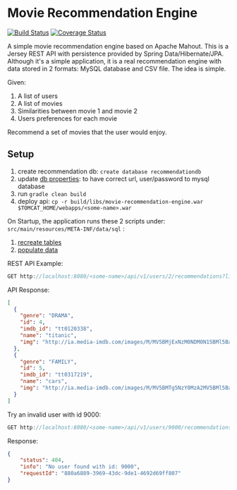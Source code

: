 Movie Recommendation Engine
=====================================
[![Build Status](https://travis-ci.org/julesbond007/movie-recommendation-engine.svg?branch=master)](https://travis-ci.org/julesbond007/movie-recommendation-engine)
[![Coverage Status](https://coveralls.io/repos/github/julesbond007/movie-recommendation-engine/badge.svg?branch=master)](https://coveralls.io/github/julesbond007/movie-recommendation-engine?branch=master)

A simple movie recommendation engine based on Apache Mahout.  This is a Jersey REST API with persistence provided by Spring Data/Hibernate/JPA.  Although it's a simple application, it is a real recommendation engine with data stored in 2 formats:
MySQL database and CSV file.  The idea is simple.

Given:

<ol>
    <li> A list of users</li>
    <li> A list of movies</li>
    <li> Similarities between movie 1 and movie 2</li>
    <li> Users preferences for each movie</li>
</ol>

Recommend a set of movies that the user would enjoy.

Setup
-------
1. create recommendation db: `create database recommendationdb`
2. update [db properties](https://github.com/julesbond007/movie-recommendation-engine/blob/master/src/main/resources/META-INF/properties/db.properties): to have correct url, user/password to mysql database
3. run `gradle clean build`
4. deploy api: `cp -r build/libs/movie-recommendation-engine.war $TOMCAT_HOME/webapps/<some-name>.war`

On Startup, the application runs these 2 scripts under: `src/main/resources/META-INF/data/sql` :

1. [recreate tables](https://github.com/julesbond007/movie-recommendation-engine/blob/master/src/main/resources/META-INF/data/sql/ddl.sql)
2. [populate data](https://github.com/julesbond007/movie-recommendation-engine/blob/master/src/main/resources/META-INF/data/sql/init.sql)

REST API Example:
```java
GET http://localhost:8080/<some-name>/api/v1/users/2/recommendations?limit=2
```

API Response:
```json
[
  {
    "genre": "DRAMA",
    "id": 4,
    "imdb_id": "tt0120338",
    "name": "titanic",
    "img": "http://ia.media-imdb.com/images/M/MV5BMjExNzM0NDM0N15BMl5BanBnXkFtZTcwMzkxOTUwNw@@._V1_SX300.jpg"
  },
  {
    "genre": "FAMILY",
    "id": 5,
    "imdb_id": "tt0317219",
    "name": "cars",
    "img": "http://ia.media-imdb.com/images/M/MV5BMTg5NzY0MzA2MV5BMl5BanBnXkFtZTYwNDc3NTc2._V1_SX300.jpg"
  }
]
```

Try an invalid user with id 9000:
```java
GET http://localhost:8080/<some-name>/api/v1/users/9000/recommendations?limit=2
```

Response:
```json
{
    "status": 404,
    "info": "No user found with id: 9000",
    "requestId": "880a6889-3969-43dc-9de1-4692d69ff807"
}
```




